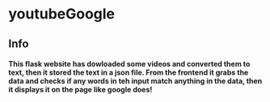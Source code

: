# youtubeGoogle

## Info
#### This flask website has dowloaded some videos and converted them to text, then it stored the text in a json file. From the frontend it grabs the data and checks if any words in teh input match anything in the data, then it displays it on the page like google does!
